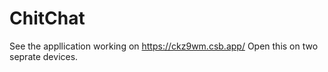 # ChitChat

See the appllication working on https://ckz9wm.csb.app/
Open this on two seprate devices. 

